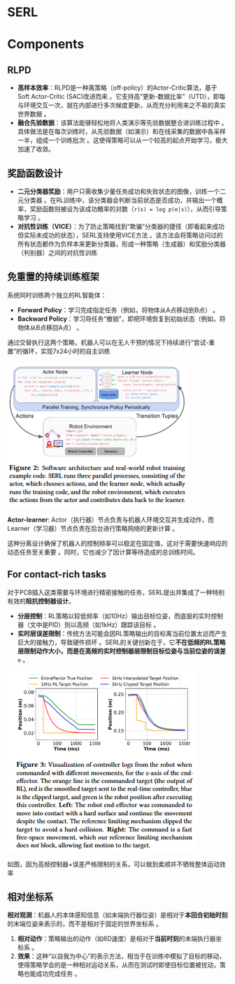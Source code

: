 # SERL

# Components

## RLPD

*   **高样本效率**：RLPD是一种离策略（off-policy）的Actor-Critic算法，基于Soft Actor-Critic (SAC)改进而来 。它支持高“更新-数据比率”（UTD），即每与环境交互一次，就在内部进行多次梯度更新，从而充分利用来之不易的真实世界数据 。
*   **融合先验数据**：该算法能够轻松地将人类演示等先验数据整合进训练过程中 。具体做法是在每次训练时，从先验数据（如演示）和在线采集的数据中各采样一半，组成一个训练批次 。这使得策略可以从一个较高的起点开始学习，极大加速了收敛。

## 奖励函数设计

*   **二元分类器奖励**：用户只需收集少量任务成功和失败状态的图像，训练一个二元分类器 。在RL训练中，该分类器会判断当前状态是否成功，并输出一个概率，奖励函数则被设为该成功概率的对数（`r(s) = log p(e|s)`），从而引导策略学习 。
*   **对抗性训练（VICE）**：为了防止策略找到“欺骗”分类器的捷径（即看起来成功但实际未成功的状态），SERL支持使用VICE方法 。该方法会将策略访问过的所有状态都作为负样本来更新分类器，形成一种策略（生成器）和奖励分类器（判别器）之间的对抗性训练

## 免重置的持续训练框架

系统同时训练两个独立的RL智能体：

*   **Forward Policy**：学习完成指定任务（例如，将物体从A点移动到B点） 。
*   **Backward Policy**：学习将任务“撤销”，即把环境恢复到初始状态（例如，将物体从B点移回A点） 。

通过交替执行这两个策略，机器人可以在无人干预的情况下持续进行“尝试-重置”的循环，实现7x24小时的自主训练

![\<img alt="" data-attachment-key="2HK5VVEB" width="413" height="334" src="attachments/2HK5VVEB.png" ztype="zimage"> | 413](attachments/2HK5VVEB.png)

**Actor-learner**: Actor（执行器）节点负责与机器人环境交互并生成动作，而Learner（学习器）节点负责在后台进行策略网络的更新计算 。

这种分离设计确保了机器人的控制频率可以稳定在固定值，这对于需要快速响应的动态任务至关重要 。同时，它也减少了因计算等待造成的总训练时间。

## For contact-rich tasks

对于PCB插入这类需要与环境进行精密接触的任务，SERL提出并集成了一种特别有效的**阻抗控制器设计**。

*   **分层控制**：RL策略以较低频率（如10Hz）输出目标位姿，而底层的实时控制器（文中是PID）则以高频（如1kHz）跟踪该目标 。
*   **实时层误差限制**：传统方法可能会因RL策略输出的目标离当前位置太远而产生巨大的接触力，导致硬件损坏 。SERL的关键创新在于，它**不在低频的RL策略层限制动作大小，而是在高频的实时控制器层限制目标位姿与当前位姿的误差**`e` 。

![\<img alt="" data-attachment-key="YU5KZLRS" width="432" height="416" src="attachments/YU5KZLRS.png" ztype="zimage"> | 432](attachments/YU5KZLRS.png)

如图，因为高频控制器+误差严格限制的关系，可以做到柔顺并不牺牲整体运动效率

## 相对坐标系

**相对观测**：机器人的本体感知信息（如末端执行器位姿）是相对于**本回合初始时刻**的末端位姿来表示的，而不是相对于固定的世界坐标系 。

1.  **相对动作**：策略输出的动作（如6D速度）是相对于**当前时刻**的末端执行器坐标系 。
2.  **效果**：这种“以自我为中心”的表示方法，相当于在训练中模拟了目标的移动，使得策略学会的是一种相对运动关系，从而在测试时即使目标位置被扰动，策略也能成功完成任务 。
